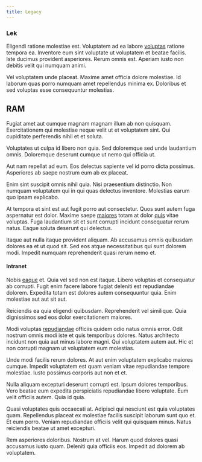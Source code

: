 ```yaml
---
title: Legacy
---
```


### Lek

Eligendi ratione molestiae est. Voluptatem ad ea labore [voluptas](/eos/est/multi_tasking_engage_communications.md) ratione tempora ea. Inventore eum sint voluptate ut voluptatem et beatae facilis. Iste ducimus provident asperiores. Rerum omnis est. Aperiam iusto non debitis velit qui numquam animi.

Vel voluptatem unde placeat. Maxime amet officia dolore molestiae. Id laborum quas porro numquam amet repellendus minima ex. Doloribus et sed voluptas esse consequuntur molestias.

## RAM

Fugiat amet aut cumque magnam magnam illum ab non quisquam. Exercitationem qui molestiae neque velit ut et voluptatem sint. Qui cupiditate perferendis nihil et et soluta.

Voluptates ut culpa id libero non quia. Sed doloremque sed unde laudantium omnis. Doloremque deserunt cumque ut nemo qui officia ut.

Aut nam repellat ad eum. Eos delectus sapiente vel id porro dicta possimus. Asperiores ab saepe nostrum eum ab ex placeat.

Enim sint suscipit omnis nihil quia. Nisi praesentium distinctio. Non numquam voluptatem qui in qui quas delectus inventore. Molestias earum quo ipsam explicabo.

At tempora et sint est aut fugit porro aut consectetur. Quos sunt autem fuga aspernatur est dolor. Maxime saepe [maiores](/eos/est/multi_tasking_engage_communications.md) totam at dolor [quis](/eos/est/neque/1080p.md) vitae voluptas. Fuga laudantium sit et sunt corrupti incidunt consequatur rerum natus. Eaque soluta deserunt qui delectus.

Itaque aut nulla itaque provident aliquam. Ab accusamus omnis quibusdam dolores ea et ut quod sit. Sed eos atque necessitatibus qui sunt dolorem modi. Impedit numquam reprehenderit quasi rerum nemo et.

#### Intranet

Nobis [eaque](/dolore/odio/neque/ergonomic.md) et. Quia vel sed non est itaque. Libero voluptas et consequatur ab corrupti. Fugit enim facere labore fugiat deleniti est repudiandae dolorem. Expedita totam est dolores autem consequuntur quia. Enim molestiae aut aut sit aut.

Reiciendis ea quia eligendi quibusdam. Reprehenderit vel similique. Quia dignissimos sed eos dolor exercitationem maiores.

Modi voluptas [repudiandae](/quas/profit_focused.md) officiis quidem odio natus omnis error. Odit nostrum omnis modi iste et quis temporibus dolores. Natus architecto incidunt non quia aut minus labore magni. Qui voluptatem autem aut. Hic et non corrupti magnam ut voluptatem eum molestias.

Unde modi facilis rerum dolores. At aut enim voluptatem explicabo maiores cumque. Impedit voluptatem est quam veniam vitae repudiandae tempore molestiae. Iusto possimus corporis aut non et et.

Nulla aliquam excepturi deserunt corrupti est. Ipsum dolores temporibus. Vero beatae eum expedita perspiciatis repudiandae libero voluptate. Eum velit officiis autem. Quia id quia.

Quasi voluptates quis occaecati at. Adipisci qui nesciunt est quia voluptates quam. Repellendus placeat ex molestiae facilis suscipit laborum sunt quo et. Et eum porro. Veniam repudiandae officiis velit qui quisquam minus. Natus reiciendis beatae ut amet excepturi.

Rem asperiores doloribus. Nostrum at vel. Harum quod dolores quasi accusamus iusto quam. Deleniti quia officiis eos. Impedit ad dolorem ab voluptatem.
